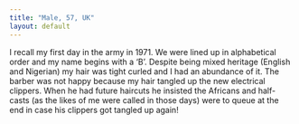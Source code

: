 ```yaml
---
title: "Male, 57, UK"
layout: default
---
```

I recall my first day in the army in 1971. We were lined up in alphabetical order and my name begins with a ‘B’. Despite being mixed heritage (English and Nigerian) my hair was tight curled and I had an abundance of it. The barber was not happy because my hair tangled up the new electrical clippers. When he had future haircuts he insisted the Africans and half-casts (as the likes of me were called in those days) were to queue at the end in case his clippers got tangled up again!
